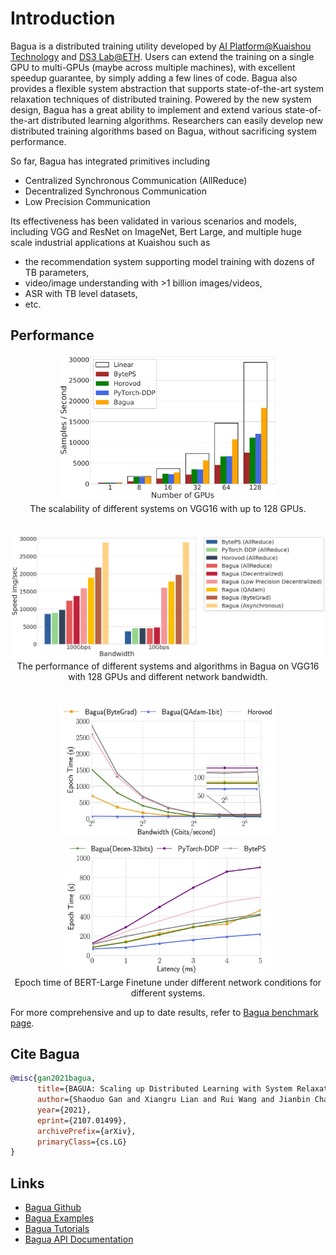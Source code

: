 # Introduction

Bagua is a distributed training utility developed by [AI Platform@Kuaishou Technology](https://www.kuaishou.com/en) and [DS3 Lab@ETH](https://ds3lab.inf.ethz.ch/). Users can extend the training on a single GPU to multi-GPUs (maybe across multiple machines), with excellent speedup guarantee, by simply adding a few lines of code. Bagua also provides a flexible system abstraction that supports state-of-the-art system relaxation techniques of distributed training. Powered by the new system design, Bagua has a great ability to implement and extend various state-of-the-art distributed learning algorithms. Researchers can easily develop new distributed training algorithms based on Bagua, without sacrificing system performance.

So far, Bagua has integrated primitives including

- Centralized Synchronous Communication (AllReduce)
- Decentralized Synchronous Communication
- Low Precision Communication

Its effectiveness has been validated in various scenarios and models, including VGG and ResNet on ImageNet, Bert Large, and multiple huge scale industrial applications at Kuaishou such as 

- the recommendation system supporting model training with dozens of TB parameters,
- video/image understanding with >1 billion images/videos,
- ASR with TB level datasets,
- etc.

## Performance

<center>
    <img src="./benchmark/figures/scalability_vgg16.png" width="350"/>
    <figcaption>The scalability of different systems on VGG16 with up to 128 GPUs.</figcaption>
</center>

<br/>
<br/>

<center>
    <img src="./benchmark/figures/e2e_vgg16_128.png" width="600"/> 
    <figcaption>The performance of different systems and algorithms in Bagua on VGG16 with 128 GPUs and different network bandwidth.</figcaption> 
</center>

<br/>
<br/>

<center>
    <img src="./benchmark/figures/tradeoff_network_bert-large-bandwidth.png" width="350"/><img src="./benchmark/figures/tradeoff_network_bert-large-latency.png" width="330"/>
    <figcaption>Epoch time of BERT-Large Finetune under different network conditions for different systems.</figcaption>
</center>

For more comprehensive and up to date results, refer to [Bagua benchmark page](benchmark/index.html).

## Cite Bagua

```bibtex
@misc{gan2021bagua,
      title={BAGUA: Scaling up Distributed Learning with System Relaxations}, 
      author={Shaoduo Gan and Xiangru Lian and Rui Wang and Jianbin Chang and Chengjun Liu and Hongmei Shi and Shengzhuo Zhang and Xianghong Li and Tengxu Sun and Jiawei Jiang and Binhang Yuan and Sen Yang and Ji Liu and Ce Zhang},
      year={2021},
      eprint={2107.01499},
      archivePrefix={arXiv},
      primaryClass={cs.LG}
}
```

## Links

* [Bagua Github](https://github.com/BaguaSys/bagua)
* [Bagua Examples](https://github.com/BaguaSys/examples)
* [Bagua Tutorials](https://bagua-tutorials.kwai-seattle.com/)
* [Bagua API Documentation](https://bagua.readthedocs.io/)
